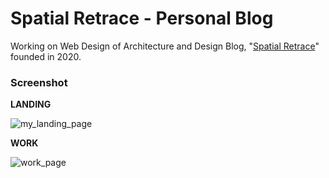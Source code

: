 # Spatial Retrace - Personal Blog
Working on Web Design of Architecture and Design Blog, "[Spatial Retrace](https://spatialretrace.github.io/sr-website/)" founded in 2020.

### Screenshot

**LANDING**

![my_landing_page](screenshots/04_landing.png)

**WORK**

![work_page](screenshots/01_work.gif)
